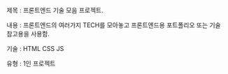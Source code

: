 제목 : 프론트엔드 기술 모음 프로젝트.

내용 : 프론트엔드의 여러가지 TECH를 모아놓고 프론트엔드용 포트폴리오 또는 기술 참고용을 사용함.

기술 : HTML CSS JS

유형 : 1인 프로젝트
